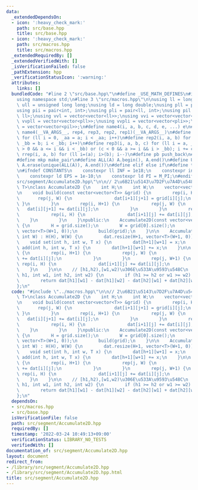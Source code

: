 ```yaml
---
data:
  _extendedDependsOn:
  - icon: ':heavy_check_mark:'
    path: src/base.hpp
    title: src/base.hpp
  - icon: ':heavy_check_mark:'
    path: src/macros.hpp
    title: src/macros.hpp
  _extendedRequiredBy: []
  _extendedVerifiedWith: []
  _isVerificationFailed: false
  _pathExtension: hpp
  _verificationStatusIcon: ':warning:'
  attributes:
    links: []
  bundledCode: "#line 2 \"src/base.hpp\"\n#define _USE_MATH_DEFINES\n#include <bits/stdc++.h>\n\
    using namespace std;\n#line 3 \"src/macros.hpp\"\n\nusing ll = long long;\nusing\
    \ ull = unsigned long long;\nusing ld = long double;\nusing pll = pair<ll, ll>;\n\
    using pii = pair<int, int>;\nusing pli = pair<ll, int>;\nusing pil = pair<int,\
    \ ll>;\nusing vvl = vector<vector<ll>>;\nusing vvi = vector<vector<int>>;\nusing\
    \ vvpll = vector<vector<pll>>;\nusing vvpli = vector<vector<pli>>;\nusing vvpil\
    \ = vector<vector<pil>>;\n#define name4(i, a, b, c, d, e, ...) e\n#define rep(...)\
    \ name4(__VA_ARGS__, rep4, rep3, rep2, rep1)(__VA_ARGS__)\n#define rep1(i, a)\
    \ for (ll i = 0, _aa = a; i < _aa; i++)\n#define rep2(i, a, b) for (ll i = a,\
    \ _bb = b; i < _bb; i++)\n#define rep3(i, a, b, c) for (ll i = a, _bb = b; (c\
    \ > 0 && a <= i && i < _bb) or (c < 0 && a >= i && i > _bb); i += c)\n#define\
    \ rrep(i, a, b) for (ll i=(a); i>(b); i--)\n#define pb push_back\n#define eb emplace_back\n\
    #define mkp make_pair\n#define ALL(A) A.begin(), A.end()\n#define UNIQUE(A) sort(ALL(A)),\
    \ A.erase(unique(ALL(A)), A.end())\n#define elif else if\n#define tostr to_string\n\
    \n#ifndef CONSTANTS\n    constexpr ll INF = 1e18;\n    constexpr int MOD = 1000000007;\n\
    \    constexpr ld EPS = 1e-10;\n    constexpr ld PI = M_PI;\n#endif\n#line 2 \"\
    src/segment/Accumulate2D.hpp\"\n\n// 2\u6B21\u5143\u7D2F\u7A4D\u548C\ntemplate<typename\
    \ T>\nclass Accumulate2D {\n    int H;\n    int W;\n    vector<vector<T>> dat;\n\
    \n    void build(const vector<vector<T>> &grid) {\n        rep(i, H) {\n     \
    \       rep(j, W) {\n                dat[i+1][j+1] = grid[i][j];\n           \
    \ }\n        }\n        rep(i, H+1) {\n            rep(j, W) {\n             \
    \   dat[i][j+1] += dat[i][j];\n            }\n        }\n        rep(j, W+1) {\n\
    \            rep(i, H) {\n                dat[i+1][j] += dat[i][j];\n        \
    \    }\n        }\n    }\npublic:\n    Accumulate2D(const vector<vector<T>> &grid)\
    \ {\n        H = grid.size();\n        W = grid[0].size();\n        dat.resize(H+1,\
    \ vector<T>(W+1, 0));\n        build(grid);\n    }\n\n    Accumulate2D(int H,\
    \ int W) : H(H), W(W) {\n        dat.resize(H+1, vector<T>(W+1, 0));\n    }\n\n\
    \    void set(int h, int w, T x) {\n        dat[h+1][w+1] = x;\n    }\n\n    void\
    \ add(int h, int w, T x) {\n        dat[h+1][w+1] += x;\n    }\n\n    void build()\
    \ {\n        rep(i, H+1) {\n            rep(j, W) {\n                dat[i][j+1]\
    \ += dat[i][j];\n            }\n        }\n        rep(j, W+1) {\n           \
    \ rep(i, H) {\n                dat[i+1][j] += dat[i][j];\n            }\n    \
    \    }\n    }\n\n    // [h1,h2),[w1,w2)\u306E\u533A\u9593\u548C\n    T query(int\
    \ h1, int w1, int h2, int w2) {\n        if (h1 >= h2 or w1 >= w2) return (T)0;\n\
    \        return dat[h1][w1] - dat[h1][w2] - dat[h2][w1] + dat[h2][w2];\n    }\n\
    };\n"
  code: "#include \"../macros.hpp\"\n\n// 2\u6B21\u5143\u7D2F\u7A4D\u548C\ntemplate<typename\
    \ T>\nclass Accumulate2D {\n    int H;\n    int W;\n    vector<vector<T>> dat;\n\
    \n    void build(const vector<vector<T>> &grid) {\n        rep(i, H) {\n     \
    \       rep(j, W) {\n                dat[i+1][j+1] = grid[i][j];\n           \
    \ }\n        }\n        rep(i, H+1) {\n            rep(j, W) {\n             \
    \   dat[i][j+1] += dat[i][j];\n            }\n        }\n        rep(j, W+1) {\n\
    \            rep(i, H) {\n                dat[i+1][j] += dat[i][j];\n        \
    \    }\n        }\n    }\npublic:\n    Accumulate2D(const vector<vector<T>> &grid)\
    \ {\n        H = grid.size();\n        W = grid[0].size();\n        dat.resize(H+1,\
    \ vector<T>(W+1, 0));\n        build(grid);\n    }\n\n    Accumulate2D(int H,\
    \ int W) : H(H), W(W) {\n        dat.resize(H+1, vector<T>(W+1, 0));\n    }\n\n\
    \    void set(int h, int w, T x) {\n        dat[h+1][w+1] = x;\n    }\n\n    void\
    \ add(int h, int w, T x) {\n        dat[h+1][w+1] += x;\n    }\n\n    void build()\
    \ {\n        rep(i, H+1) {\n            rep(j, W) {\n                dat[i][j+1]\
    \ += dat[i][j];\n            }\n        }\n        rep(j, W+1) {\n           \
    \ rep(i, H) {\n                dat[i+1][j] += dat[i][j];\n            }\n    \
    \    }\n    }\n\n    // [h1,h2),[w1,w2)\u306E\u533A\u9593\u548C\n    T query(int\
    \ h1, int w1, int h2, int w2) {\n        if (h1 >= h2 or w1 >= w2) return (T)0;\n\
    \        return dat[h1][w1] - dat[h1][w2] - dat[h2][w1] + dat[h2][w2];\n    }\n\
    };\n"
  dependsOn:
  - src/macros.hpp
  - src/base.hpp
  isVerificationFile: false
  path: src/segment/Accumulate2D.hpp
  requiredBy: []
  timestamp: '2022-03-24 10:49:13+09:00'
  verificationStatus: LIBRARY_NO_TESTS
  verifiedWith: []
documentation_of: src/segment/Accumulate2D.hpp
layout: document
redirect_from:
- /library/src/segment/Accumulate2D.hpp
- /library/src/segment/Accumulate2D.hpp.html
title: src/segment/Accumulate2D.hpp
---
```

